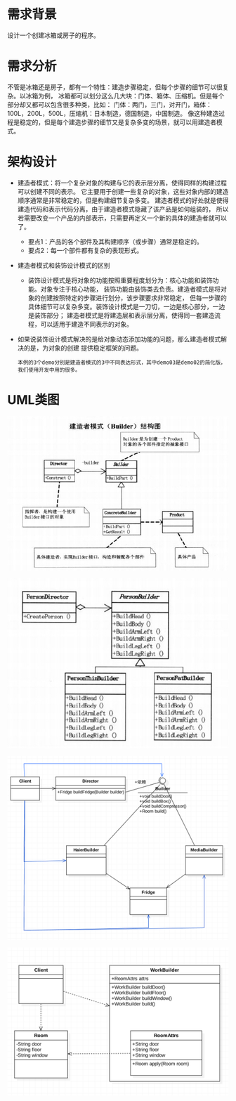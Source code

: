 # 需求背景
设计一个创建冰箱或房子的程序。

# 需求分析
不管是冰箱还是房子，都有一个特性：建造步骤稳定，但每个步骤的细节可以很复杂。以冰箱为例，
冰箱都可以划分这么几大块：门体、箱体、压缩机。但是每个部分却又都可以包含很多种类，比如：
门体：两门，三门，对开门，箱体：100L，200L，500L，压缩机：日本制造，德国制造，中国制造。
像这种建造过程是稳定的，但是每个建造步骤的细节又是复杂多变的场景，就可以用建造者模式。

# 架构设计	
+ 建造者模式：将一个复杂对象的构建与它的表示层分离，使得同样的构建过程可以创建不同的表示。
它主要用于创建一些复杂的对象，这些对象内部的建造顺序通常是非常稳定的，但是构建细节复杂多变。
建造者模式的好处就是使得建造代码和表示代码分离，由于建造者模式隐藏了该产品是如何组装的，
所以若需要改变一个产品的内部表示，只需要再定义一个新的具体的建造者就可以了。
  + 要点1：产品的各个部件及其构建顺序（或步骤）通常是稳定的。
  + 要点2：每一个部件都有复杂的表现形式。

+ 建造者模式和装饰设计模式的区别
  + 装饰设计模式是将对象的功能按照重要程度划分为：核心功能和装饰功能。对象专注于核心功能，
  装饰功能由装饰类去负责。建造者模式是将对象的创建按照特定的步骤进行划分，该步骤要求非常稳定，
  但每一步骤的具体细节可以复杂多变。装饰设计模式是一刀切，一边是核心部分，一边是装饰部分；
  建造者模式是将建造层和表示层分离，使得同一套建造流程，可以适用于建造不同表示的对象。
+ 如果说装饰设计模式解决的是给对象动态添加功能的问题，那么建造者模式解决的是，为对象的创建
  提供稳定框架的问题。
  
      本例的3个demo分别是建造者模式的3中不同表达形式，其中demo03是demo02的简化版，我们使用开发中用的很多。  

# UML类图
![建造者模式](Builder.jpg)

![建造者模式](Builder2.jpg)

![建造者模式](Builder_Demo1.png)

![建造者模式](Builder_Demo2.png)
